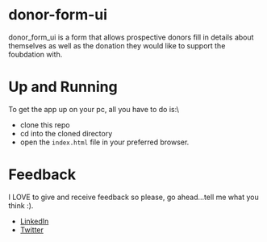 # donor-form-ui
donor_form_ui is a form that allows prospective donors fill in details about themselves as well as the donation they would like to support the foubdation with.

# Up and Running
To get the app up on your pc, all you have to do is:\
  - clone this repo 
  - cd into the cloned directory
  - open the `index.html` file in your preferred browser.

# Feedback
I LOVE to give and receive feedback so please, go ahead...tell me what you think :).
- [LinkedIn]("linkedin.com/in/esther-akinloose") 
- [Twitter]("https://twitter.com/eyiinjuu")
